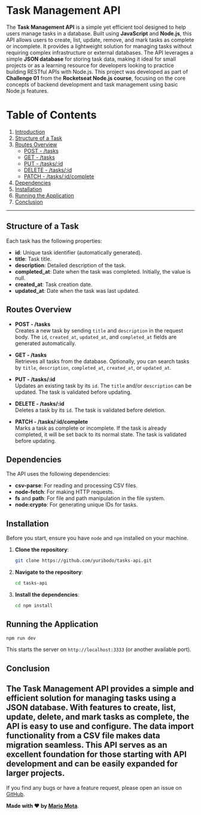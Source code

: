 # Task Management API

The **Task Management API** is a simple yet efficient tool designed to help users manage tasks in a database. Built using **JavaScript** and **Node.js**, this API allows users to create, list, update, remove, and mark tasks as complete or incomplete. It provides a lightweight solution for managing tasks without requiring complex infrastructure or external databases. The API leverages a simple **JSON database** for storing task data, making it ideal for small projects or as a learning resource for developers looking to practice building RESTful APIs with Node.js. This project was developed as part of **Challenge 01** from the **Rocketseat Node.js course**, focusing on the core concepts of backend development and task management using basic Node.js features.

# Table of Contents

1. [Introduction](#introduction)
2. [Structure of a Task](#structure-of-a-task)
3. [Routes Overview](#routes-overview)
   - [POST - /tasks](#post---tasks)
   - [GET - /tasks](#get---tasks)
   - [PUT - /tasks/:id](#put---tasksid)
   - [DELETE - /tasks/:id](#delete---tasksid)
   - [PATCH - /tasks/:id/complete](#patch---tasksidcomplete)
4. [Dependencies](#dependencies)
5. [Installation](#installation)
6. [Running the Application](#running-the-application)
7. [Conclusion](#conclusion)

---

## Structure of a Task
Each task has the following properties:

- **id**: Unique task identifier (automatically generated).
- **title**: Task title.
- **description**: Detailed description of the task.
- **completed_at**: Date when the task was completed. Initially, the value is null.
- **created_at**: Task creation date.
- **updated_at**: Date when the task was last updated.

## Routes Overview

- **POST - /tasks**  
  Creates a new task by sending `title` and `description` in the request body. The `id`, `created_at`, `updated_at`, and `completed_at` fields are generated automatically.

- **GET - /tasks**  
  Retrieves all tasks from the database. Optionally, you can search tasks by `title`, `description`, `completed_at`, `created_at`, or `updated_at`.

- **PUT - /tasks/:id**  
  Updates an existing task by its `id`. The `title` and/or `description` can be updated. The task is validated before updating.

- **DELETE - /tasks/:id**  
  Deletes a task by its `id`. The task is validated before deletion.

- **PATCH - /tasks/:id/complete**  
  Marks a task as complete or incomplete. If the task is already completed, it will be set back to its normal state. The task is validated before updating.

## Dependencies

The API uses the following dependencies:

- **csv-parse**: For reading and processing CSV files.
- **node-fetch**: For making HTTP requests.
- **fs** and **path**: For file and path manipulation in the file system.
- **node:crypto**: For generating unique IDs for tasks.

## Installation

Before you start, ensure you have `node` and `npm` installed on your machine. 

1. **Clone the repository**:
   
   ```bash
   git clone https://github.com/yuribodo/tasks-api.git
   ```

2. **Navigate to the repository**:

   ```bash
   cd tasks-api
   ```

3. **Install the dependencies**:

   
     ```bash
     cd npm install
     ```


## Running the Application

  ```bash
  npm run dev
  ```

  This starts the server on `http://localhost:3333` (or another available port).

## Conclusion

The Task Management API provides a simple and efficient solution for managing tasks using a JSON database. With features to create, list, update, delete, and mark tasks as complete, the API is easy to use and configure. The data import functionality from a CSV file makes data migration seamless. This API serves as an excellent foundation for those starting with API development and can be easily expanded for larger projects.
---

If you find any bugs or have a feature request, please open an issue on [GitHub](https://github.com/yuribodo/tasks-api/issues).

**Made with ❤️ by [Mario Mota](https://github.com/yuribodo)**.
